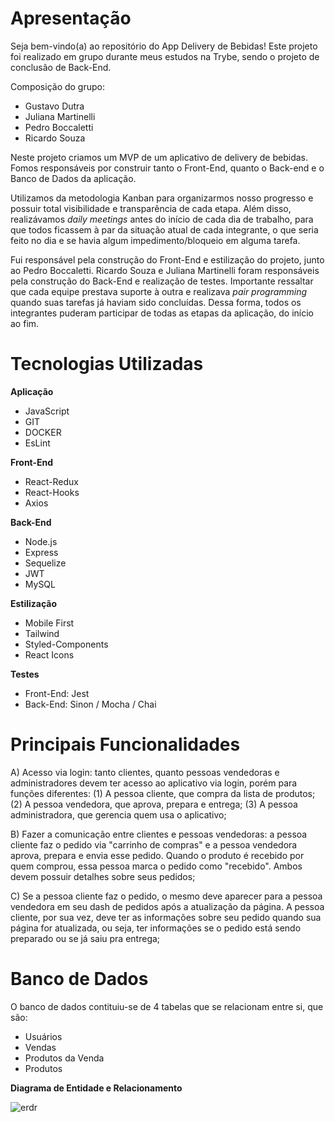 # Apresentação

Seja bem-vindo(a) ao repositório do App Delivery de Bebidas! Este projeto foi realizado em grupo durante meus estudos na Trybe, sendo o projeto de conclusão de Back-End.

Composição do grupo:
- Gustavo Dutra
- Juliana Martinelli
- Pedro Boccaletti
- Ricardo Souza

Neste projeto criamos um MVP de um aplicativo de delivery de bebidas. Fomos responsáveis por construir tanto o Front-End, quanto o Back-end e o Banco de Dados da aplicação.

Utilizamos da metodologia Kanban para organizarmos nosso progresso e possuir total visibilidade e transparência de cada etapa. Além disso, realizávamos *daily meetings* antes do início de cada dia de trabalho, para que todos ficassem à par da situação atual de cada integrante, o que seria feito no dia e se havia algum impedimento/bloqueio em alguma tarefa.

Fui responsável pela construção do Front-End e estilização do projeto, junto ao Pedro Boccaletti.
Ricardo Souza e Juliana Martinelli foram responsáveis pela construção do Back-End e realização de testes.
Importante ressaltar que cada equipe prestava suporte à outra e realizava *pair programming* quando suas tarefas já haviam sido concluídas. Dessa forma, todos os integrantes puderam participar de todas as etapas da aplicação, do início ao fim.

# Tecnologias Utilizadas

**Aplicação**
- JavaScript
- GIT
- DOCKER
- EsLint

**Front-End**
- React-Redux
- React-Hooks
- Axios

**Back-End**
- Node.js
- Express
- Sequelize
- JWT
- MySQL

**Estilização**
- Mobile First
- Tailwind
- Styled-Components
- React Icons

**Testes**
- Front-End: Jest
- Back-End: Sinon / Mocha / Chai

# Principais Funcionalidades
A) Acesso via login: tanto clientes, quanto pessoas vendedoras e administradores devem ter acesso ao aplicativo via login, porém para funções diferentes: (1) A pessoa cliente, que compra da lista de produtos; (2) A pessoa vendedora, que aprova, prepara e entrega; (3) A pessoa administradora, que gerencia quem usa o aplicativo;

B) Fazer a comunicação entre clientes e pessoas vendedoras: a pessoa cliente faz o pedido via "carrinho de compras" e a pessoa vendedora aprova, prepara e envia esse pedido. Quando o produto é recebido por quem comprou, essa pessoa marca o pedido como "recebido". Ambos devem possuir detalhes sobre seus pedidos;

C) Se a pessoa cliente faz o pedido, o mesmo deve aparecer para a pessoa vendedora em seu dash de pedidos após a atualização da página. A pessoa cliente, por sua vez, deve ter as informações sobre seu pedido quando sua página for atualizada, ou seja, ter informações se o pedido está sendo preparado ou se já saiu pra entrega;

# Banco de Dados

O banco de dados contituiu-se de 4 tabelas que se relacionam entre si, que são:
- Usuários
- Vendas
- Produtos da Venda
- Produtos

**Diagrama de Entidade e Relacionamento**

![erdr](https://github.com/Gustavo-trybedev/App-Delivery/assets/103958434/d9921d12-122f-4434-a342-dd34e029c916)

<!-- Olá, Tryber!
Esse é apenas um arquivo inicial para o README do seu projeto.
É essencial que você preencha esse documento por conta própria, ok?
Não deixe de usar nossas dicas de escrita de README de projetos, e deixe sua criatividade brilhar!
:warning: IMPORTANTE: você precisa deixar nítido:
- quais arquivos/pastas foram desenvolvidos por você; 
- quais arquivos/pastas foram desenvolvidos por outra pessoa estudante;
- quais arquivos/pastas foram desenvolvidos pela Trybe.
-->
